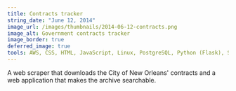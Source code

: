 ```yaml
---
title: Contracts tracker
string_date: "June 12, 2014"
image_url: /images/thumbnails/2014-06-12-contracts.png
image_alt: Government contracts tracker
image_border: true
deferred_image: true
tools: AWS, CSS, HTML, JavaScript, Linux, PostgreSQL, Python (Flask), Selenium
---
```

A web scraper that downloads the City of New Orleans' contracts
and a web application that makes the archive searchable.
